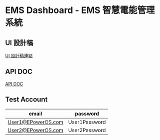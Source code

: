 # EMS Dashboard - EMS 智慧電能管理系統

## UI 設計稿

[UI 設計稿連結](https://www.figma.com/design/JFyl1TZjDWnOH52p7Zzq7c/EMS?node-id=7-2&t=iDNUJKndgT9KEvji-1)

## API DOC

[API DOC](https://epoweros.greenwiz.com.tw:32443/api/swagger/index.html)

## Test Account

| email                | password      |
| -------------------- | ------------- |
| <User1@EPowerOS.com> | User1Password |
| <User2@EPowerOS.com> | User2Password |
